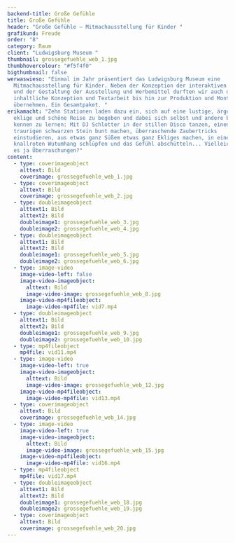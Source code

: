 ```yaml
---
backend-title: Große Gefühle
title: Große Gefühle
header: "Große Gefühle – Mitmachausstellung für Kinder "
grafikund: Freude
order: "8"
category: Raum
client: "Ludwigsburg Museum "
thumbnail: grossegefuehle_web_1.jpg
thumbhovercolour: "#f5f4f0"
bigthumbnail: false
werwaswieso: "Einmal im Jahr präsentiert das Ludwigsburg Museum eine
  Mitmachausstellung für Kinder. Neben der Konzeption der interaktiven Stationen
  und der Gestaltung der Ausstellung und Werbemittel durften wir auch die
  inhaltliche Konzeption und Textarbeit bis hin zur Produktion und Montage
  übernehmen. Ein Gesamtpaket. "
erikamacht: "Zehn Stationen laden dazu ein, sich auf eine lustige, ärgerliche,
  eklige und schöne Reise zu begeben und dabei sich selbst und andere besser
  kennen zu lernen: Mit DJ Schlotter in der stillen Disco tanzen, einen
  traurigen schwarzen Stein bunt machen, überraschende Zaubertricks
  einstudieren, aus etwas ganz Süßem etwas ganz Ekliges machen, in einen
  knallroten Wutumhang schlüpfen und das Gefühl abschütteln... Vielleicht gibt
  es ja Überraschungen?"
content:
  - type: coverimageobject
    alttext: Bild
    coverimage: grossegefuehle_web_1.jpg
  - type: coverimageobject
    alttext: Bild
    coverimage: grossegefuehle_web_2.jpg
  - type: doubleimageobject
    alttext1: Bild
    alttext2: Bild
    doubleimage1: grossegefuehle_web_3.jpg
    doubleimage2: grossegefuehle_web_4.jpg
  - type: doubleimageobject
    alttext1: Bild
    alttext2: Bild
    doubleimage1: grossegefuehle_web_5.jpg
    doubleimage2: grossegefuehle_web_6.jpg
  - type: image-video
    image-video-left: false
    image-video-imageobject:
      alttext: Bild
      image-video-image: grossegefuehle_web_8.jpg
    image-video-mp4fileobject:
      image-video-mp4file: vid7.mp4
  - type: doubleimageobject
    alttext1: Bild
    alttext2: Bild
    doubleimage1: grossegefuehle_web_9.jpg
    doubleimage2: grossegefuehle_web_10.jpg
  - type: mp4fileobject
    mp4file: vid11.mp4
  - type: image-video
    image-video-left: true
    image-video-imageobject:
      alttext: Bild
      image-video-image: grossegefuehle_web_12.jpg
    image-video-mp4fileobject:
      image-video-mp4file: vid13.mp4
  - type: coverimageobject
    alttext: Bild
    coverimage: grossegefuehle_web_14.jpg
  - type: image-video
    image-video-left: true
    image-video-imageobject:
      alttext: Bild
      image-video-image: grossegefuehle_web_15.jpg
    image-video-mp4fileobject:
      image-video-mp4file: vid16.mp4
  - type: mp4fileobject
    mp4file: vid17.mp4
  - type: doubleimageobject
    alttext1: Bild
    alttext2: Bild
    doubleimage1: grossegefuehle_web_18.jpg
    doubleimage2: grossegefuehle_web_19.jpg
  - type: coverimageobject
    alttext: Bild
    coverimage: grossegefuehle_web_20.jpg
---
```

